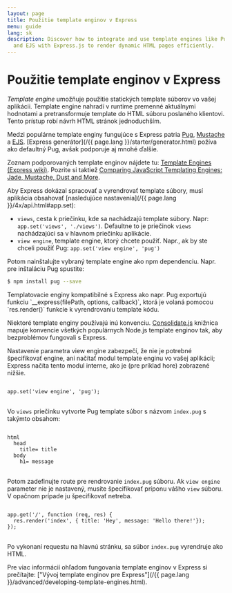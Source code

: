 ```yaml
---
layout: page
title: Použitie template enginov v Express
menu: guide
lang: sk
description: Discover how to integrate and use template engines like Pug, Handlebars,
  and EJS with Express.js to render dynamic HTML pages efficiently.
---
```


# Použitie template enginov v Express

_Template engine_ umožňuje použitie statických template súborov vo vašej aplikácii. Template engine nahradí v runtime premenné aktuálnymi hodnotami a pretransformuje template do HTML súboru poslaného klientovi.
Tento prístup robí návrh HTML stránok jednoduchším.

Medzi populárne template enginy fungujúce s Express patria [Pug](https://pugjs.org/api/getting-started.html), [Mustache](https://www.npmjs.com/package/mustache) a [EJS](https://www.npmjs.com/package/ejs).
[Express generátor](/{{ page.lang }}/starter/generator.html) požíva ako defaultný Pug, avšak podporuje aj mnohé ďalšie.

Zoznam podporovaných template enginov nájdete tu: [Template Engines (Express wiki)](https://github.com/expressjs/express/wiki#template-engines).
Pozrite si taktiež [Comparing JavaScript Templating Engines: Jade, Mustache, Dust and More](https://web.archive.org/web/20240000000000/https://strongloop.com/strongblog/compare-javascript-templates-jade-mustache-dust/).

Aby Express dokázal spracovať a vyrendrovať template súbory, musí aplikácia obsahovať [nasledujúce nastavenia](/{{ page.lang }}/4x/api.html#app.set):

* `views`, cesta k priečinku, kde sa nachádzajú template súbory. Napr: `app.set('views', './views')`. Defaultne to je priečinok `views` nachádzajúci sa v hlavnom priečinku aplikácie.
* `view engine`, template engine, ktorý chcete použiť. Napr., ak by ste chceli použiť Pug: `app.set('view engine', 'pug')`

Potom nainštalujte vybraný template engine ako npm dependenciu. Napr. pre inštaláciu Pug spustite:

```bash
$ npm install pug --save
```

<div class="doc-box doc-notice" markdown="1">
Templatovacie enginy kompatibilné s Express ako napr. Pug exportujú funkciu `__express(filePath, options, callback)`, ktorá je volaná pomocou `res.render()` funkcie k vyrendrovaniu template kódu.

Niektoré template enginy používajú inú konvenciu. [Consolidate.js](https://www.npmjs.org/package/consolidate) knižnica mapuje konvencie všetkých populárnych Node.js template enginov tak, aby bezproblémov fungovali s Express.
</div>

Nastavenie parametra view engine zabezpečí, že nie je potrebné špecifikovať engine, ani načítať modul template enginu vo vašej aplikácii; Express načíta tento modul interne, ako je (pre príklad hore) zobrazené nižšie.

<pre>
<code class="language-javascript" translate="no">
app.set('view engine', 'pug');
</code>
</pre>

Vo `views` priečinku vytvorte Pug template súbor s názvom `index.pug` s takýmto obsahom:

<pre>
<code class="language-javascript" translate="no">
html
  head
    title= title
  body
    h1= message
</code>
</pre>

Potom zadefinujte route pre rendrovanie `index.pug` súboru. Ak `view engine` parameter nie je nastavený, musíte špecifikovať príponu vášho `view` súboru. V opačnom prípade ju špecifikovať netreba.

<pre>
<code class="language-javascript" translate="no">
app.get('/', function (req, res) {
  res.render('index', { title: 'Hey', message: 'Hello there!'});
});
</code>
</pre>

Po vykonaní requestu na hlavnú stránku, sa súbor `index.pug` vyrendruje ako HTML.

Pre viac informácií ohľadom fungovania template enginov v Express si prečítajte: ["Vývoj template enginov pre Express"](/{{ page.lang }}/advanced/developing-template-engines.html).
